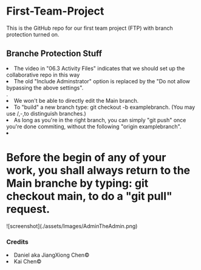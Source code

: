 # First-Team-Project
This is the GitHub repo for our first team project (FTP) with branch protection turned on.

## Branche Protection Stuff
<li> The video in "06.3 Activity Files" indicates that we should set up the collaborative repo in this way</li>
<li> The old "Include Adminstrator" option is replaced by the "Do not allow bypassing the above settings".</li>.
<li> We won't be able to directly edit the Main branch.</li>
<li> To "build" a new branch type: git checkout -b examplebranch. (You may use /,-,to distinguish branches.)</li>
<li> As long as you're in the right branch, you can simply "git push" once you're done commiting, without the following "origin examplebranch".</li>
<li> <h1>Before the begin of any of your work, you shall always return to the Main branche by typing: git checkout main, to do a "git pull" request.</li> 
![screenshot](./assets/Images/AdminTheAdmin.png)

### Credits
<li>Daniel aka JiangXiong Chen©</li>
<li>Kai Chen© </li>
